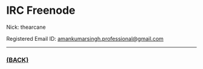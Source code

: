 # IRC Freenode
Nick: thearcane

Registered Email ID: amankumarsingh.professional@gmail.com

---

### [(BACK)](https://github.com/theamankumarsingh/amfoss-tasks)
